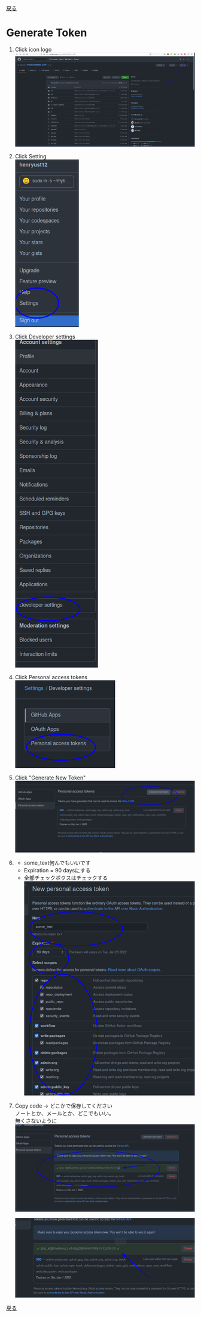 [戻る](../../README.md)

# Generate Token

1. Click icon logo<br>
![Alt text](1.png "step 1")

2. Click Setting<br>
![Alt text](2.png "step 2")

3. Click Developer settings<br>
![Alt text](3.png "step 3")

4. Click Personal access tokens<br>
![Alt text](4.png "step 4")

5. Click "Generate New Token"<br>
![Alt text](5.png "step 5")

6. - some_text何んでもいいです  
   - Expiration = 90 daysにする  
   - 全部チェックボクスはチェックする<br>
![Alt text](6.png "step 6")

7. Copy code &rarr; どこかで保存してください  
   ノートとか、メールとか、どこでもいい。  
   無くさないように<br>
![Alt text](7.png "step 7")


    ![Alt text](8.png "step 1")


[戻る](../../README.md)